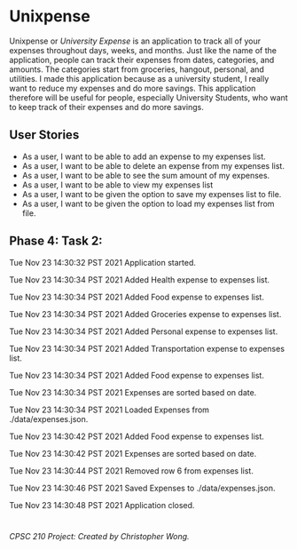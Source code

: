 # Unixpense

Unixpense or *University Expense* is an application to track all of your expenses throughout days, weeks, and months.
Just like the name of the application, people can track their expenses from dates, categories, and amounts. 
The categories start from groceries, hangout, personal, and utilities. I made this application because as a university
student, I really want to reduce my expenses and do more savings. This application therefore will be useful for people, 
especially University Students, who want to keep track of their expenses and do more savings.

## User Stories
- As a user, I want to be able to add an expense to my expenses list.
- As a user, I want to be able to delete an expense from my expenses list.
- As a user, I want to be able to see the sum amount of my expenses.
- As a user, I want to be able to view my expenses list
- As a user, I want to be given the option to save my expenses list to file.
- As a user, I want to be given the option to load my expenses list from file.

## Phase 4: Task 2:
Tue Nov 23 14:30:32 PST 2021
Application started.

Tue Nov 23 14:30:34 PST 2021
Added Health expense to expenses list.

Tue Nov 23 14:30:34 PST 2021
Added Food expense to expenses list.

Tue Nov 23 14:30:34 PST 2021
Added Groceries expense to expenses list.

Tue Nov 23 14:30:34 PST 2021
Added Personal expense to expenses list.

Tue Nov 23 14:30:34 PST 2021
Added Transportation expense to expenses list.

Tue Nov 23 14:30:34 PST 2021
Added Food expense to expenses list.

Tue Nov 23 14:30:34 PST 2021
Expenses are sorted based on date.

Tue Nov 23 14:30:34 PST 2021
Loaded Expenses from ./data/expenses.json.

Tue Nov 23 14:30:42 PST 2021
Added Food expense to expenses list.

Tue Nov 23 14:30:42 PST 2021
Expenses are sorted based on date.

Tue Nov 23 14:30:44 PST 2021
Removed row 6 from expenses list.

Tue Nov 23 14:30:46 PST 2021
Saved Expenses to ./data/expenses.json.

Tue Nov 23 14:30:48 PST 2021
Application closed.

#
*CPSC 210 Project: Created by Christopher Wong.*